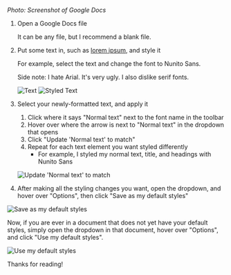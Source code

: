*Photo: Screenshot of Google Docs*

1. Open a Google Docs file

   It can be any file, but I recommend a blank file.

2. Put some text in, such as [lorem ipsum](https://loremipsum.io/), and style it

   For example, select the text and change the font to Nunito Sans.

   Side note: I hate Arial. It's very ugly. I also dislike serif fonts.

   ![Text](https://i.ibb.co/VJ6F41c/Text.png)
   ![Styled Text](https://i.ibb.co/DDM9rrP/Styled-Text.png)

3. Select your newly-formatted text, and apply it

   1. Click where it says "Normal text" next to the font name in the toolbar
   2. Hover over where the arrow is next to "Normal text" in the dropdown that opens
   3. Click "Update 'Normal text' to match"
   4. Repeat for each text element you want styled differently
        - For example, I styled my normal text, title, and headings with Nunito Sans

    ![Update 'Normal text' to match](https://i.ibb.co/ZWWynbK/Update-Normal-Text-To-Match.png)

4. After making all the styling changes you want, open the dropdown, and hover over "Options", then click "Save as my default styles"

![Save as my default styles](https://i.ibb.co/4FNw8x8/Save-As-My-Default-Styles.png)

Now, if you are ever in a document that does not yet have your default styles, simply open the dropdown in that document, hover over "Options", and click "Use my default styles".

![Use my default styles](https://i.ibb.co/dtzVcM5/Use-My-Default-Styles.png)

Thanks for reading!
